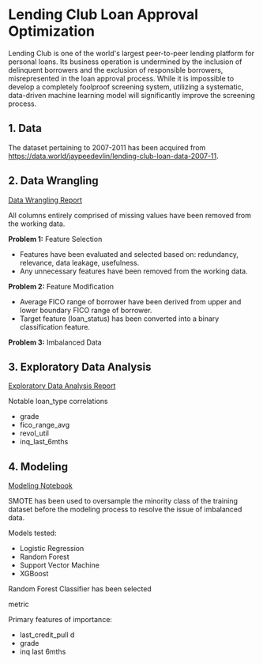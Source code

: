 # Lending Club Loan Approval Optimization
Lending Club is one of the world's largest peer-to-peer lending platform for personal loans.
Its business operation is undermined by the inclusion of delinquent borrowers and the exclusion of responsible borrowers, misrepresented in the loan approval process.
While it is impossible to develop a completely foolproof screening system, utilizing a systematic, data-driven machine learning model will significantly improve the screening process.

## 1. Data
The dataset pertaining to 2007-2011 has been acquired from https://data.world/jaypeedevlin/lending-club-loan-data-2007-11.

## 2. Data Wrangling
[Data Wrangling Report]()

All columns entirely comprised of missing values have been removed from the working data.

__Problem 1:__ Feature Selection
 * Features have been evaluated and selected based on: redundancy, relevance, data leakage, usefulness.
 * Any unnecessary features have been removed from the working data.
 
__Problem 2:__ Feature Modification
 * Average FICO range of borrower have been derived from upper and lower boundary FICO range of borrower.
 * Target feature (loan_status) has been converted into a binary classification feature.

__Problem 3:__ Imbalanced Data

## 3. Exploratory Data Analysis
[Exploratory Data Analysis Report]()

Notable loan_type correlations
 * grade
 * fico_range_avg
 * revol_util
 * inq_last_6mths

## 4. Modeling
[Modeling Notebook]()

SMOTE has been used to oversample the minority class of the training dataset before the modeling process to resolve the issue of imbalanced data.

Models tested:
 * Logistic Regression
 * Random Forest
 * Support Vector Machine
 * XGBoost



Random Forest Classifier has been selected

metric

Primary features of importance:
 * last_credit_pull d
 * grade
 * inq last 6mths


